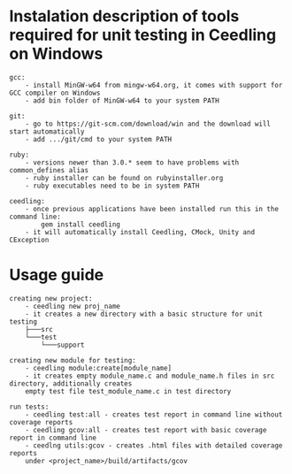 Instalation description of tools required for unit testing in Ceedling on Windows
========

	gcc:
		- install MinGW-w64 from mingw-w64.org, it comes with support for GCC compiler on Windows
		- add bin folder of MinGW-w64 to your system PATH
		
	git:
		- go to https://git-scm.com/download/win and the download will start automatically
		- add .../git/cmd to your system PATH
	
	ruby: 
		- versions newer than 3.0.* seem to have problems with common_defines alias
		- ruby installer can be found on rubyinstaller.org
		- ruby executables need to be in system PATH
		
	ceedling:
		- once previous applications have been installed run this in the command line:
			gem install ceedling
		- it will automatically install Ceedling, CMock, Unity and CException


Usage guide
===================

	creating new project:
		- ceedling new proj_name
		- it creates a new directory with a basic structure for unit testing
		├───src
		└───test
			└───support
	
	creating new module for testing:
		- ceedling module:create[module_name]
		- it creates empty module_name.c and module_name.h files in src directory, additionally creates
		empty test file test_module_name.c in test directory

	run tests:
		- ceedling test:all - creates test report in command line without coverage reports
		- ceedling gcov:all - creates test report with basic coverage report in command line
		- ceedlng utils:gcov - creates .html files with detailed coverage reports
		under <project_name>/build/artifacts/gcov
		
		

